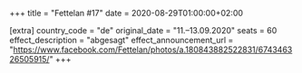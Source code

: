 +++
title = "Fettelan #17"
date = 2020-08-29T01:00:00+02:00

[extra]
country_code = "de"
original_date = "11.–13.09.2020"
seats = 60
effect_description = "abgesagt"
effect_announcement_url = "https://www.facebook.com/Fettelan/photos/a.180843882522831/674346326505915/"
+++
